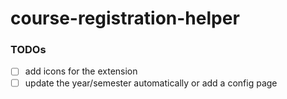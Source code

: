 # course-registration-helper

### TODOs
- [ ] add icons for the extension
- [ ] update the year/semester automatically or add a config page
